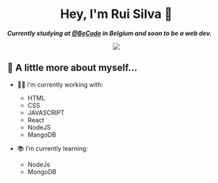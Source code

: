 <h1 align="center">Hey, I'm Rui Silva 👋</h1
                                         
***Currently studying at [@BeCode](https://becode.org/) in Belgium and soon to be a web dev.*** 

<p align="center">
  <img src="https://media.giphy.com/media/v1.Y2lkPTc5MGI3NjExNWU0YTQ1MDZkYzllNWViZDNhODI0MTc5NjJhNGM5Y2EyNGMxNmY0OSZlcD12MV9pbnRlcm5hbF9naWZzX2dpZklkJmN0PWc/iIqmM5tTjmpOB9mpbn/giphy.gif" />
</p>

## :book: A little more about myself...

- 👨‍💻 I’m currently working with:
  - HTML
  - CSS
  - JAVASCRIPT
  - React 
  - NodeJS
  - MangoDB
    
- 📚 I’m currently learning:
  -  NodeJs
  -  MongoDB



